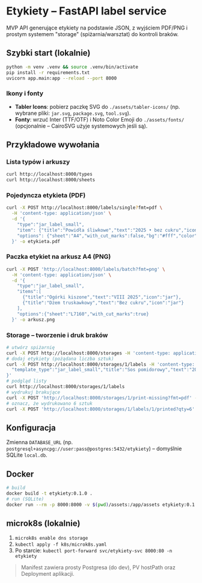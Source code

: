 # Etykiety – FastAPI label service

MVP API generujące etykiety na podstawie JSON, z wyjściem PDF/PNG i prostym systemem "storage" (spiżarnia/warsztat) do kontroli braków.

## Szybki start (lokalnie)
```bash
python -m venv .venv && source .venv/bin/activate
pip install -r requirements.txt
uvicorn app.main:app --reload --port 8000
````

### Ikony i fonty

* **Tabler Icons**: pobierz paczkę SVG do `./assets/tabler-icons/` (np. wybrane pliki: `jar.svg`, `package.svg`, `tool.svg`).
* **Fonty**: wrzuć Inter (TTF/OTF) i Noto Color Emoji do `./assets/fonts/` (opcjonalnie – CairoSVG użyje systemowych jeśli są).

## Przykładowe wywołania

### Lista typów i arkuszy

```bash
curl http://localhost:8000/types
curl http://localhost:8000/sheets
```

### Pojedyncza etykieta (PDF)

```bash
curl -X POST http://localhost:8000/labels/single?fmt=pdf \
  -H 'content-type: application/json' \
  -d '{
    "type":"jar_label_small",
    "item": {"title":"Powidła śliwkowe","text":"2025 • bez cukru","icon":"jar"},
    "options": {"sheet":"A4","with_cut_marks":false,"bg":"#fff","color":"#111827","border":"#111827"}
  }' -o etykieta.pdf
```

### Paczka etykiet na arkusz A4 (PNG)

```bash
curl -X POST 'http://localhost:8000/labels/batch?fmt=png' \
  -H 'content-type: application/json' \
  -d '{
    "type":"jar_label_small",
    "items":[
      {"title":"Ogórki kiszone","text":"VIII 2025","icon":"jar"},
      {"title":"Dżem truskawkowy","text":"Bez cukru","icon":"jar"}
    ],
    "options":{"sheet":"L7160","with_cut_marks":true}
  }' -o arkusz.png
```

### Storage – tworzenie i druk braków

```bash
# utwórz spiżarnię
curl -X POST http://localhost:8000/storages -H 'content-type: application/json' -d '{"name":"Spiżarnia"}'
# dodaj etykiety (pożądana liczba sztuk)
curl -X POST http://localhost:8000/storages/1/labels -H 'content-type: application/json' -d '{
  "template_type":"jar_label_small","title":"Sos pomidorowy","text":"2025","icon":"jar","desired_qty":12
}'
# podgląd listy
curl http://localhost:8000/storages/1/labels
# wydrukuj brakujące
curl -X POST 'http://localhost:8000/storages/1/print-missing?fmt=pdf' -o braki.pdf
# oznacz, że wydrukowano 6 sztuk
curl -X POST 'http://localhost:8000/storages/1/labels/1/printed?qty=6'
```

## Konfiguracja

Zmienna `DATABASE_URL` (np. `postgresql+asyncpg://user:pass@postgres:5432/etykiety`) – domyślnie SQLite `local.db`.

## Docker

```bash
# build
docker build -t etykiety:0.1.0 .
# run (SQLite)
docker run --rm -p 8000:8000 -v $(pwd)/assets:/app/assets etykiety:0.1.0
```

## microk8s (lokalnie)

1. `microk8s enable dns storage`
2. `kubectl apply -f k8s/microk8s.yaml`
3. Po starcie: `kubectl port-forward svc/etykiety-svc 8000:80 -n etykiety`

> Manifest zawiera prosty Postgresa (do dev), PV hostPath oraz Deployment aplikacji.
